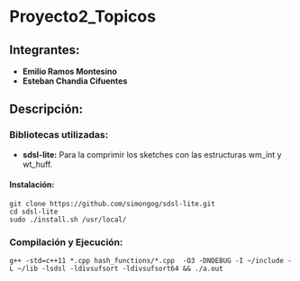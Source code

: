 # Proyecto2_Topicos
## Integrantes:
- **Emilio Ramos Montesino**
- **Esteban Chandia Cifuentes**

## Descripción:

### Bibliotecas utilizadas:
- **sdsl-lite:** Para la comprimir los sketches con las estructuras wm_int y wt_huff.
#### Instalación:
```
git clone https://github.com/simongog/sdsl-lite.git
cd sdsl-lite
sudo ./install.sh /usr/local/
```

### Compilación y Ejecución:
```
g++ -std=c++11 *.cpp hash_functions/*.cpp  -O3 -DNDEBUG -I ~/include -L ~/lib -lsdsl -ldivsufsort -ldivsufsort64 && ./a.out
```